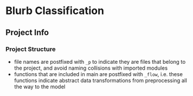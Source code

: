 # Blurb Classification

## Project Info

### Project Structure

* file names are postfixed with `_p` to indicate they are files that belong to the project, and avoid naming collisions with imported modules
* functions that are included in main are postfixed with `_flow`, i.e. these functions indicate abstract data transformations from preprocessing all the way to the model
